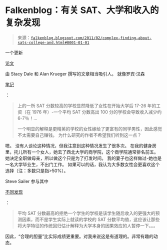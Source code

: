 <!--yml

类别：未分类

日期：2024-05-12 21:07:26

-->

# Falkenblog：有关 SAT、大学和收入的复杂发现

> 来源：[`falkenblog.blogspot.com/2011/02/complex-finding-about-sats-college-and.html#0001-01-01`](http://falkenblog.blogspot.com/2011/02/complex-finding-about-sats-college-and.html#0001-01-01)

一个更新

[论文](http://www.irs.princeton.edu/pubs/pdfs/563.pdf)

由 Stacy Dale 和 Alan Krueger 撰写的文章相当吸引人。 就像罗宾·汉森

[笔记](http://www.overcomingbias.com/2011/02/elite-college-fems-earn-less.html)

：

> 上的一所 SAT 分数较高的学校显然降低了女性在开始大学后 17-26 年的工资（在 1976 年）-一个平均 SAT 分数高出 100 分的学校会导致收入减少约 6-7％！…
> 
> 一个明显的解释是更精英的学校的女性嫁给了更富有的同学男性，因此感觉不太需要自己赚钱。 为什么研究的作者不希望我们听到这一点？

嗯。 没有人谈论这种情况，但我注意到这种情况发生了很多次。 在我的健身房里，托儿所有一个女人，她去了西北大学的商学院，这个商学院通常排名前五。 她决定全职做母亲，所以做这个只是为了打发时间。 我的妻子也这样做过-她也是一名大学毕业生，不出门工作。 如果可以的话，我认为大多数女性会更喜欢这个选择（注：多数只是指>50%）。

Steve Sailer 参与其中

[不同发现](http://isteve.blogspot.com/2011/02/it-does-pay-to-go-to-more-exclusive.html)

：

> 平均 SAT 分数最高的拒绝一个学生的学校是该学生随后收入的更强大的预测因素，而不是学生实际上就读的学校的 SAT 分数平均值，这应该让那些将大学特征的传统回归估计解释为大学本身的因果效应的人暂停一下。。。

因此，“合理的胆量”比实际成绩更重要。对我来说这是有道理的。非常有趣的动态。
